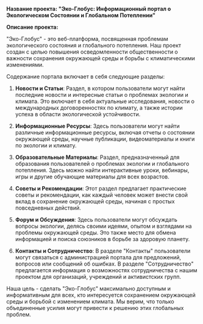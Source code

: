 **Название проекта: "Эко-Глобус: Информационный портал о Экологическом Состоянии и Глобальном Потеплении"**

**Описание проекта:**

"Эко-Глобус" - это веб-платформа, посвященная проблемам экологического состояния и глобального потепления. Наш проект создан с целью повышения осведомленности общественности о важности сохранения окружающей среды и борьбы с климатическими изменениями.

Содержание портала включает в себя следующие разделы:

1. **Новости и Статьи**: Раздел, в котором пользователи могут найти последние новости и интересные статьи о проблемах экологии и климата. Это включает в себя актуальные исследования, новости о международных договоренностях по климату, а также истории успеха в области экологической устойчивости.

2. **Информационные Ресурсы**: Здесь пользователи могут найти различные информационные ресурсы, включая отчеты о состоянии окружающей среды, научные публикации, видеоматериалы и книги по экологии и климату.

3. **Образовательные Материалы**: Раздел, предназначенный для образования пользователей о проблемах экологии и глобального потепления. Здесь можно найти интерактивные уроки, вебинары, игры и другие обучающие материалы для всех возрастов.

4. **Советы и Рекомендации**: Этот раздел предлагает практические советы и рекомендации, как каждый человек может внести свой вклад в сохранение окружающей среды, начиная с простых повседневных действий.

5. **Форум и Обсуждения**: Здесь пользователи могут обсуждать вопросы экологии, делясь своими идеями, опытом и взглядами на проблемы окружающей среды. Это также место для обмена информацией и поиска союзников в борьбе за здоровую планету.

6. **Контакты и Сотрудничество**: В разделе "Контакты" пользователи могут связаться с администрацией портала для предложений, вопросов или сообщений об ошибках. В разделе "Сотрудничество" предлагается информация о возможностях сотрудничества с нашим проектом для организаций, учреждений и активистских групп.

Наша цель - сделать "Эко-Глобус" максимально доступным и информативным для всех, кто интересуется сохранением окружающей среды и борьбой с изменением климата. Мы верим, что только объединенные усилия могут привести к решению этих глобальных проблем.
